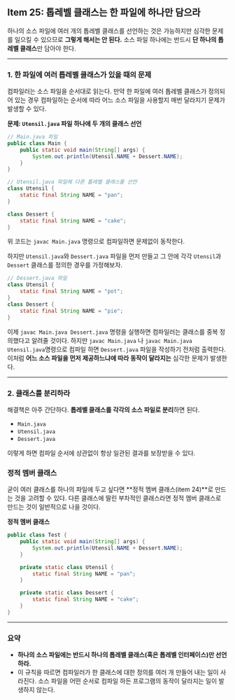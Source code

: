 ## Item 25: 톱레벨 클래스는 한 파일에 하나만 담으라

하나의 소스 파일에 여러 개의 톱레벨 클래스를 선언하는 것은 가능하지만 심각한 문제를 일으킬 수 있으므로 **그렇게 해서는 안 된다.** 소스 파일 하나에는 반드시 **단 하나의 톱레벨 클래스**만 담아야 한다.

---

### 1. 한 파일에 여러 톱레벨 클래스가 있을 때의 문제

컴파일러는 소스 파일을 순서대로 읽는다. 만약 한 파일에 여러 톱레벨 클래스가 정의되어 있는 경우 컴파일하는 순서에 따라 어느 소스 파일을 사용할지 매번 달라지기 문제가 발생할 수 있다.

**문제: `Utensil.java` 파일 하나에 두 개의 클래스 선언**

```java
// Main.java 파일
public class Main {
    public static void main(String[] args) {
        System.out.println(Utensil.NAME + Dessert.NAME);
    }
}
```

```java
// Utensil.java 파일에 다른 톱레벨 클래스를 선언
class Utensil {
    static final String NAME = "pan";
}

class Dessert {
    static final String NAME = "cake";
}
```

위 코드는 `javac Main.java` 명령으로 컴파일하면 문제없이 동작한다.

하지만 `Utensil.java`와 `Dessert.java` 파일을 먼저 만들고 그 안에 각각 `Utensil`과 `Dessert` 클래스를 정의한 경우를 가정해보자.

```java
// Dessert.java 파일
class Utensil {
    static final String NAME = "pot";
}
class Dessert {
    static final String NAME = "pie";
}
```

이제 `javac Main.java Dessert.java` 명령을 실행하면 컴파일러는 클래스를 중복 정의했다고 알려줄 것이다. 하지만 `javac Main.java` 나 `javac Main.java Utensil.java`명령으로 컴파일 하면 `Dessert.java` 파일을 작성하기 전처럼 출력한다. 이처럼 **어느 소스 파일을 먼저 제공하느냐에 따라 동작이 달라지는** 심각한 문제가 발생한다.

---

### 2. 클래스를 분리하라

해결책은 아주 간단하다. **톱레벨 클래스를 각각의 소스 파일로 분리**하면 된다.

- `Main.java`
- `Utensil.java`
- `Dessert.java`

이렇게 하면 컴파일 순서에 상관없이 항상 일관된 결과를 보장받을 수 있다.

### 정적 멤버 클래스

굳이 여러 클래스를 하나의 파일에 두고 싶다면 **정적 멤버 클래스(item 24)**로 만드는 것을 고려할 수 있다. 다른 클래스에 딸린 부차적인 클래스라면 정적 멤버 클래스로 만드는 것이 일반적으로 나을 것이다.

**정적 멤버 클래스**

```java
public class Test {
    public static void main(String[] args) {
        System.out.println(Utensil.NAME + Dessert.NAME);
    }

    private static class Utensil {
        static final String NAME = "pan";
    }

    private static class Dessert {
        static final String NAME = "cake";
    }
}
```

---

### 요약

- **하나의 소스 파일에는 반드시 하나의 톱레벨 클래스(혹은 톱레벨 인터페이스)만 선언하라.**
- 이 규칙을 따르면 컴파일러가 한 클래스에 대한 정의를 여러 개 만들어 내는 일이 사라진다. 소스 파일을 어떤 순서로 컴파일 하든 프로그램의 동작이 달라지는 일이 발생하지 않는다.
